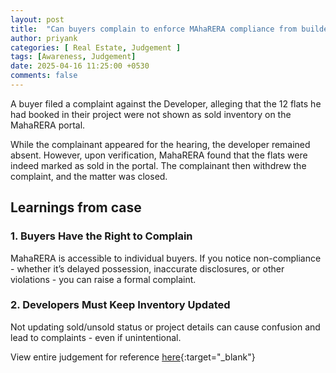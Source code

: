 ```yaml
---
layout: post
title:  "Can buyers complain to enforce MAhaRERA compliance from builder?"
author: priyank
categories: [ Real Estate, Judgement ]
tags: [Awareness, Judgement]
date: 2025-04-16 11:25:00 +0530
comments: false
---
```


A buyer filed a complaint against the Developer, alleging that the 12 flats he had booked in their project were not shown as sold inventory on the MahaRERA portal.

While the complainant appeared for the hearing, the developer remained absent. However, upon verification, MahaRERA found that the flats were indeed marked as sold in the portal. The complainant then withdrew the complaint, and the matter was closed.

## Learnings from case

### 1. Buyers Have the Right to Complain
MahaRERA is accessible to individual buyers. If you notice non-compliance - whether it’s delayed possession, inaccurate disclosures, or other violations - you can raise a formal complaint.

### 2. Developers Must Keep Inventory Updated
Not updating sold/unsold status or project details can cause confusion and lead to complaints - even if unintentional.

View entire judgement for reference [here](https://bhklens-public.blr1.cdn.digitaloceanspaces.com/CC005000000258951.pdf){:target="_blank"}